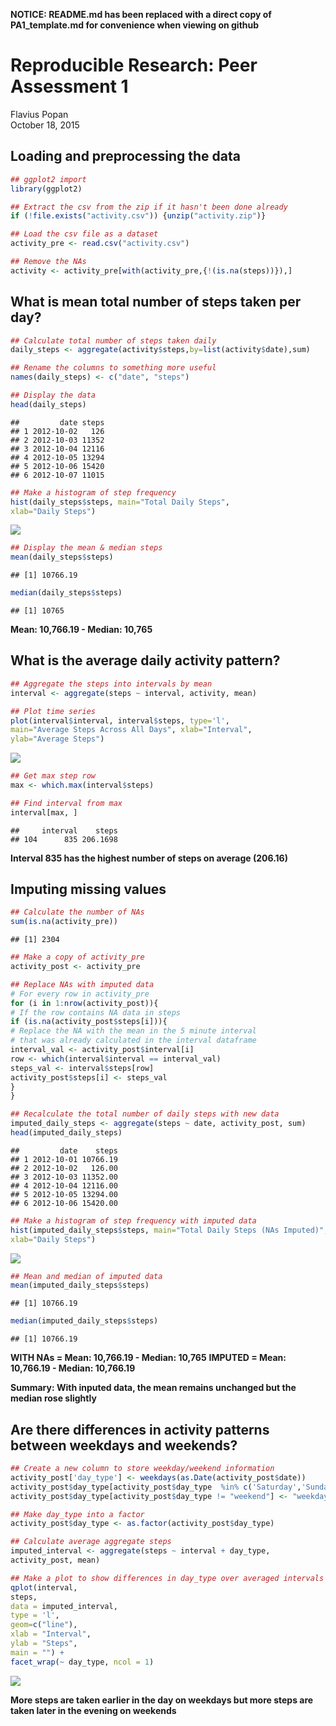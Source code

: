 **NOTICE: README.md has been replaced with a direct copy of PA1_template.md for convenience when viewing on github**

# Reproducible Research: Peer Assessment 1
Flavius Popan  
October 18, 2015  


## Loading and preprocessing the data

```r
## ggplot2 import
library(ggplot2)
```

```r
## Extract the csv from the zip if it hasn't been done already
if (!file.exists("activity.csv")) {unzip("activity.zip")}

## Load the csv file as a dataset
activity_pre <- read.csv("activity.csv")

## Remove the NAs
activity <- activity_pre[with(activity_pre,{!(is.na(steps))}),]
```


## What is mean total number of steps taken per day?

```r
## Calculate total number of steps taken daily
daily_steps <- aggregate(activity$steps,by=list(activity$date),sum)

## Rename the columns to something more useful
names(daily_steps) <- c("date", "steps")

## Display the data
head(daily_steps)
```

```
##         date steps
## 1 2012-10-02   126
## 2 2012-10-03 11352
## 3 2012-10-04 12116
## 4 2012-10-05 13294
## 5 2012-10-06 15420
## 6 2012-10-07 11015
```

```r
## Make a histogram of step frequency
hist(daily_steps$steps, main="Total Daily Steps", 
xlab="Daily Steps")
```

![](PA1_template_files/figure-html/totalsteps-1.png) 

```r
## Display the mean & median steps
mean(daily_steps$steps)
```

```
## [1] 10766.19
```

```r
median(daily_steps$steps)
```

```
## [1] 10765
```

**Mean: 10,766.19 - Median: 10,765**

## What is the average daily activity pattern?

```r
## Aggregate the steps into intervals by mean
interval <- aggregate(steps ~ interval, activity, mean)

## Plot time series
plot(interval$interval, interval$steps, type='l', 
main="Average Steps Across All Days", xlab="Interval", 
ylab="Average Steps")
```

![](PA1_template_files/figure-html/activitypattern-1.png) 

```r
## Get max step row
max <- which.max(interval$steps)

## Find interval from max
interval[max, ]
```

```
##     interval    steps
## 104      835 206.1698
```

**Interval 835 has the highest number of steps on average (206.16)**


## Imputing missing values

```r
## Calculate the number of NAs
sum(is.na(activity_pre))
```

```
## [1] 2304
```

```r
## Make a copy of activity_pre
activity_post <- activity_pre

## Replace NAs with imputed data
# For every row in activity_pre
for (i in 1:nrow(activity_post)){
# If the row contains NA data in steps
if (is.na(activity_post$steps[i])){
# Replace the NA with the mean in the 5 minute interval
# that was already calculated in the interval dataframe
interval_val <- activity_post$interval[i]
row <- which(interval$interval == interval_val)
steps_val <- interval$steps[row]
activity_post$steps[i] <- steps_val
}
}

## Recalculate the total number of daily steps with new data
imputed_daily_steps <- aggregate(steps ~ date, activity_post, sum)
head(imputed_daily_steps)
```

```
##         date    steps
## 1 2012-10-01 10766.19
## 2 2012-10-02   126.00
## 3 2012-10-03 11352.00
## 4 2012-10-04 12116.00
## 5 2012-10-05 13294.00
## 6 2012-10-06 15420.00
```

```r
## Make a histogram of step frequency with imputed data
hist(imputed_daily_steps$steps, main="Total Daily Steps (NAs Imputed)", 
xlab="Daily Steps")
```

![](PA1_template_files/figure-html/missingvalues-1.png) 

```r
## Mean and median of imputed data
mean(imputed_daily_steps$steps)
```

```
## [1] 10766.19
```

```r
median(imputed_daily_steps$steps)
```

```
## [1] 10766.19
```

**WITH NAs = Mean: 10,766.19 - Median: 10,765**
**IMPUTED = Mean: 10,766.19 - Median: 10,766.19**

**Summary: With inputed data, the mean remains unchanged but the median rose slightly**


## Are there differences in activity patterns between weekdays and weekends?

```r
## Create a new column to store weekday/weekend information
activity_post['day_type'] <- weekdays(as.Date(activity_post$date))
activity_post$day_type[activity_post$day_type  %in% c('Saturday','Sunday')] <- "weekend"
activity_post$day_type[activity_post$day_type != "weekend"] <- "weekday"

## Make day_type into a factor
activity_post$day_type <- as.factor(activity_post$day_type)

## Calculate average aggregate steps
imputed_interval <- aggregate(steps ~ interval + day_type, 
activity_post, mean)

## Make a plot to show differences in day_type over averaged intervals
qplot(interval, 
steps, 
data = imputed_interval, 
type = 'l', 
geom=c("line"),
xlab = "Interval", 
ylab = "Steps", 
main = "") +
facet_wrap(~ day_type, ncol = 1)
```

![](PA1_template_files/figure-html/weekends-1.png) 

**More steps are taken earlier in the day on weekdays but more steps are taken
later in the evening on weekends**
